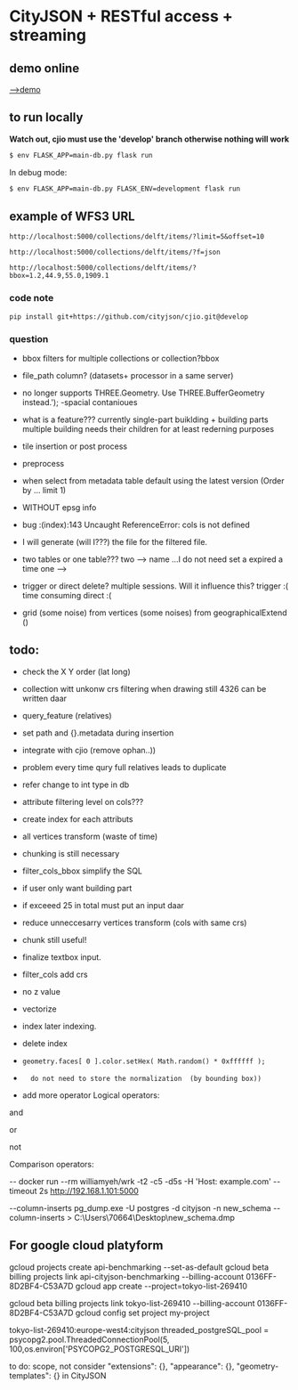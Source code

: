 # CityJSON + RESTful access + streaming


## demo online

[-->demo](http://hugoledoux.pythonanywhere.com/)

## to run locally

__Watch out, cjio must use the 'develop' branch otherwise nothing will work__

```bash
$ env FLASK_APP=main-db.py flask run
```

In debug mode:
```bash
$ env FLASK_APP=main-db.py FLASK_ENV=development flask run
```

## example of WFS3 URL

```
http://localhost:5000/collections/delft/items/?limit=5&offset=10
```

```
http://localhost:5000/collections/delft/items/?f=json
```

```
http://localhost:5000/collections/delft/items/?bbox=1.2,44.9,55.0,1909.1
```

### code note 
```
pip install git+https://github.com/cityjson/cjio.git@develop
```

### question
- bbox filters for multiple collections or collection?bbox
- file_path column? (datasets+ processor in a same server)
- no longer supports THREE.Geometry. Use THREE.BufferGeometry instead.');
-spacial contanioues 
- what is a feature??? currently single-part buiklding + building parts 
multiple building needs their children for at least rederning purposes
- tile insertion or post process
- preprocess


- when select from metadata table default using the latest version (Order by ... limit 1)
- WITHOUT epsg info 
- bug :(index):143 Uncaught ReferenceError: cols is not defined
- I will generate (will I???) the file for the filtered file.
- two tables or one table???
two --> name ...I do not need set a expired a time
one --> 
- trigger or direct delete? multiple sessions. Will it influence this?
trigger :( time consuming 
direct :(  


- grid (some noise)
    from vertices (some noises)
    from geographicalExtend ()

## todo:
- check the X Y order (lat long)
- collection witt unkonw crs filtering when drawing still 4326 can be written daar
- query_feature (relatives)
- set path and {}.metadata during insertion
- integrate with cjio (remove ophan..))
- problem  every time qury full relatives  leads to duplicate 
- refer change to int type in db

- attribute filtering level on cols???
- create index for each attributs

- all vertices transform (waste of time)
- chunking is still necessary

- filter_cols_bbox simplify the SQL

- if user only want building part

- if exceeed 25 in total must put an input daar

- reduce unneccesarry vertices transform (cols with same crs)

- chunk still useful!

- finalize textbox input.

- filter_cols add crs

- no z value 

- vectorize

- index later indexing. 

- delete index

-     geometry.faces[ 0 ].color.setHex( Math.random() * 0xffffff );
-       do not need to store the normalization  (by bounding box))


- add more operator 
    Logical operators:

and

or

not

Comparison operators:




-- docker run --rm williamyeh/wrk -t2 -c5 -d5s -H 'Host: example.com' --timeout 2s http://192.168.1.101:5000

 --column-inserts
 pg_dump.exe -U postgres -d cityjson -n new_schema --column-inserts > C:\Users\70664\Desktop\new_schema.dmp


## For google cloud platyform 
gcloud projects create api-benchmarking  --set-as-default
gcloud beta billing projects link api-cityjson-benchmarking   --billing-account 0136FF-8D2BF4-C53A7D
gcloud app create --project=tokyo-list-269410

gcloud beta billing projects link tokyo-list-269410   --billing-account 0136FF-8D2BF4-C53A7D
gcloud config set project my-project


tokyo-list-269410:europe-west4:cityjson
threaded_postgreSQL_pool = psycopg2.pool.ThreadedConnectionPool(5, 100,os.environ['PSYCOPG2_POSTGRESQL_URI'])


to do:
scope, not consider "extensions": {}, "appearance": {}, "geometry-templates": {} in CityJSON
